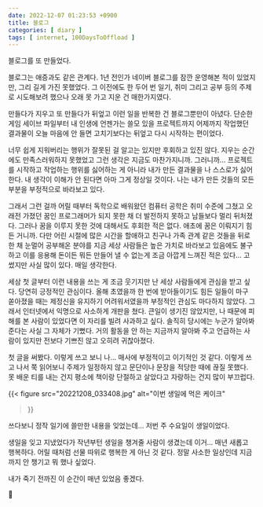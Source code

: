 ```yaml
---
date: 2022-12-07 01:23:53 +0900
title: 블로그
categories: [ diary ]
tags: [ internet, 100DaysToOffload ]
---
```

블로그를 또 만들었다.

블로그는 애증과도 같은 관계다. 1년 전인가 네이버 블로그를 잠깐 운영해본 적이 있었지만, 그리 길게 가진 못했었다. 그 이전에도 한 두어 번 일기, 취미 그리고 공부 등의 주제로 시도해보려 했으나 오래 못 가고 지운 건 매한가지였다.

만들다가 지우고 또 만들다가 뒤엎고 이런 일을 반복한 건 블로그뿐만이 아녔다. 단순한 게임 세이브 파일부터 내 인생에 언젠가는 쓸모 있을 프로젝트까지 어제까지 작업했던 결과물이 오늘 마음에 안 들면 고치기보다는 뒤엎고 다시 시작하는 편이었다.

너무 쉽게 지워버리는 행위가 잘못된 걸 알고는 있지만 후회하고 있진 않다. 지우는 순간에도 만족스러워하지 못했었고 그런 생각은 지금도 마찬가지니까. 그러니까... 프로젝트를 시작하고 작업하는 행위를 싫어하는 게 아니라 내가 만든 결과물을 나 스스로가 싫어한다. 내 생각이 이해가 안 된다면 아마 그게 정상일 것이다. 나는 내가 만든 것들의 모든 부분을 부정적으로 바라보고 있다.

그래서 그런 걸까 어릴 때부터 독학으로 배워왔던 컴퓨터 공학은 취미 수준에 그쳤고 오래전 가졌던 꿈인 프로그래머가 되지 못한 채 더 발전하지 못하고 남들보다 멀리 뒤처졌다. 그러나 꿈을 이루지 못한 것에 대해서도 후회한 적은 없다. 애초에 꿈은 이뤄지기 힘든 거니까. 다만 어린 시절에 많은 시간을 할애하고 친구나 가족 관계 같은 것들을 뒤로한 채 눈멀어 공부해온 분야를 지금 세상 사람들은 높은 가치로 바라보고 있음에도 불구하고 이를 응용해 돈이든 뭐든 만들어 낼 수 없는게 조금 아깝게 느껴진 적은 있다... 고 썼지만 사실 많이 있다. 매일 생각한다.

세삼 첫 글부터 이런 내용을 쓰는 게 조금 웃기지만 난 세상 사람들에게 관심을 받고 싶다. 당연히 긍정적인 관심이다. 올해 초였을까 한 번에 받아들이기도 힘든 일들이 마구 쏟아졌을 때는 제정신을 유지하기 어려워서였을까 부정적인 관심도 마다하지 않았다. 그래서 인터넷에서 익명으로 사소하게 개판을 쳤다. 큰일이 생기진 않았지만, 나 때문에 피해를 본 사람이 있었다면 이 자리를 빌려 사과하고 싶다. 솔직히 당시에는 누군가 알아봐 준다는 사실 그 자체가 기뻤다. 거의 활동을 안 하는 지금까지 알아봐 주고 언급하는 사람이 있지만 전보다 기쁘진 않고 오히려 귀찮아졌다. 

첫 글을 써봤다. 이렇게 쓰고 보니 나... 매사에 부정적이고 이기적인 것 같다. 이렇게 쓰고 나서 쭉 읽어보니 주제가 일정하지 않고 문단이나 문장을 적당한 때에 끊질 못했다. 못 배운 티를 내는 건지 평소에 책이랑 단절하고 살았다고 자랑하는 건지 많이 부끄럽다.

{{< figure
  src="20221208_033408.jpg" 
  alt="이번 생일에 먹은 케이크"
>}}

쓰다보니 정작 일기에 쓸만한 내용을 잊었는데... 저번 주 수요일이 생일이었다.

생일을 잊고 지냈었다가 작년부턴 생일을 챙겨줄 사람이 생겼는데 이거... 매년 새롭고 행복하다. 어릴 때처럼 선물 따위로 행복한 게 아닌 것 같다. 정말 사소한 일상인데 지금까지 안 챙기고 뭐 했나 싶었다.

내가 죽기 전까진 이 순간이 매년 있었음 좋겠다.

:tiger: